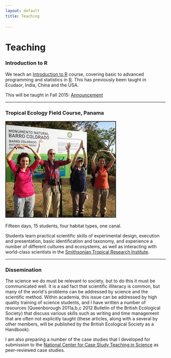 ```yaml
---
layout: default
title: Teaching

---
```


# Teaching

### Introduction to R

We teach an [Introduction to R](R/index.html) course, covering basic to advanced programming and statistics in [R](www.r-project.org). This has previously been taught in Ecudaor, India, China and the USA.

This will be taught in Fall 2015: [Announcement](intro-r.html)


<hr>


### Tropical Ecology Field Course, Panama
<p align="left">
<img src="/assets/figs/panama2.jpeg" style="border:2px solid #333333;">
</p>

Fifteen days, 15 students, four habitat types, one canal.

Students learn practical scientific skills of experimental design, execution and presentation, basic identification and taxonomy, and experience a number of different cultures and ecosystems, as well as interacting with world-class scientists in the [Smithsonian Tropical Research Institute](http://www.stri.si.edu/).

<hr>


### Dissemination
The science we do must be relevant to society, but to do this it must be communicated well. It is a sad fact that scientific illiteracy is common, but many of the world's problems can be addressed by science and the scientific method. Within academia, this issue can be addressed by high quality training of science students, and I have written a number of resources (Queenborough 2011a,b,c 2012 Bulletin of the British Ecological Society) that discuss various skills such as writing and time management that are often not explicitly taught (these articles, along with a several by other members, will be published by the British Ecological Society as a Handbook).

I am also preparing a number of the case studies that I developed for submission to the [National Center for Case Study Teaching in Science](http://libweb1.lib.buffalo.edu/cs/) as peer-reviewed case studies.



